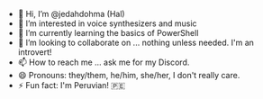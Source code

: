 - 👋 Hi, I’m @jedahdohma (Hal)
- 👀 I’m interested in voice synthesizers and music
- 🌱 I’m currently learning the basics of PowerShell
- 💞️ I’m looking to collaborate on ... nothing unless needed. I'm an introvert!
- 📫 How to reach me ... ask me for my Discord.
- 😄 Pronouns: they/them, he/him, she/her, I don't really care.
- ⚡ Fun fact: I'm Peruvian! 🇵🇪

<!---
jedahdohma/jedahdohma is a ✨ special ✨ repository because its `README.md` (this file) appears on your GitHub profile.
You can click the Preview link to take a look at your changes.
--->
